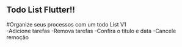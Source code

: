 ## Todo List Flutter!!

#Organize seus processos com um todo List V1 <br/>
-Adicione tarefas
-Remova tarefas
-Confira o titulo e data
-Cancele remoção

